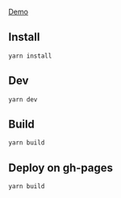 
[Demo](https://biohackerswinner.github.io/iherb-admin/#/recipes/)


## Install
    yarn install

## Dev
    yarn dev

## Build
    yarn build

## Deploy on gh-pages
    yarn build
